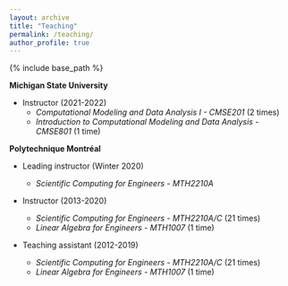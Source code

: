 ```yaml
---
layout: archive
title: "Teaching"
permalink: /teaching/
author_profile: true
---
```


{% include base_path %}

<!-- {% for post in site.teaching reversed %}
  {% include archive-single.html %}
{% endfor %} -->

**Michigan State University**

* Instructor (2021-2022)
  * *Computational Modeling and Data Analysis I - CMSE201* (2 times)
  * *Introduction to Computational Modeling and Data Analysis - CMSE801* (1 time)

**Polytechnique Montréal**

* Leading instructor (Winter 2020)
  * *Scientific Computing for Engineers - MTH2210A* 
  
* Instructor (2013-2020) 
  * *Scientific Computing for Engineers - MTH2210A/C* (21 times)
  * *Linear Algebra for Engineers - MTH1007* (1 time)        
* Teaching assistant (2012-2019) 
  * *Scientific Computing for Engineers - MTH2210A/C* (21 times)
  * *Linear Algebra for Engineers - MTH1007* (1 time)


